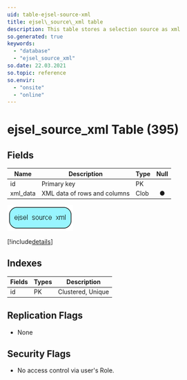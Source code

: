 ```yaml
---
uid: table-ejsel-source-xml
title: ejsel\_source\_xml table
description: This table stores a selection source as xml
so.generated: true
keywords:
  - "database"
  - "ejsel_source_xml"
so.date: 22.03.2021
so.topic: reference
so.envir:
  - "onsite"
  - "online"
---
```


# ejsel\_source\_xml Table (395)

## Fields

| Name | Description | Type | Null |
|------|-------------|------|:----:|
|id|Primary key|PK| |
|xml\_data|XML data of rows and columns|Clob|&#x25CF;|


![ejsel_source_xml table relationship diagram](./media/ejsel_source_xml.png)

[!include[details](./includes/ejsel-source-xml.md)]

## Indexes

| Fields | Types | Description |
|--------|-------|-------------|
|id |PK |Clustered, Unique |

## Replication Flags

* None

## Security Flags

* No access control via user's Role.

